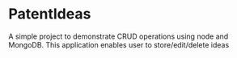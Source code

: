 # PatentIdeas
A simple project to demonstrate CRUD operations using node and MongoDB. This application enables user to store/edit/delete ideas
